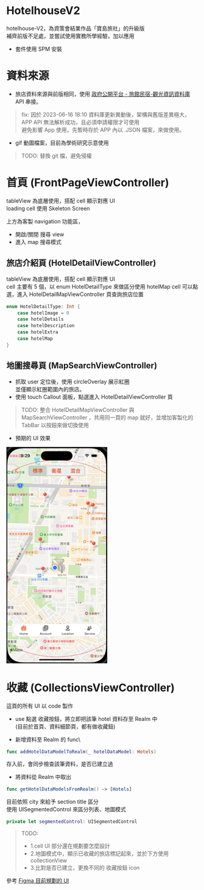 # HotelhouseV2
hotelhouse-V2，為資策會結業作品「寶島旅社」的升級版\
補齊前版不足處，並嘗試使用實務所學經驗，加以應用

- 套件使用 SPM 安裝

# 資料來源
- 旅店資料來源與前版相同，使用 [政府公開平台 - 旅館民宿-觀光資訊資料庫](https://data.gov.tw/dataset/7780) API 串接。
>fix: 因於 2023-06-16 18:10 資料庫更新異動後，架構與舊版差異極大，APP API 無法解析成功，且必須申請權限才可使用\
>避免影響 App 使用，先暫時存於 APP 內以 .JSON 檔案，來做使用。
- gif 動圖檔案，目前為學術研究示意使用
>TODO: 替換 git 檔，避免侵權

# 首頁 (FrontPageViewController)
tableView 為底層使用，搭配 cell 顯示對應 UI\
loading cell 使用 Skeleton Screen

上方為客製 navigation 功能區，
- 開啟/關閉 搜尋 view
- 進入 map 搜尋模式

## 旅店介紹頁 (HotelDetailViewController)
tableView 為底層使用，搭配 cell 顯示對應 UI\
cell 主要有 5 個，以 enum HotelDetailType 來做區分使用
hotelMap cell 可以點選，進入 HotelDetailMapViewController 頁查詢旅店位置
```swift
enum HotelDetailType: Int {
    case hotelImage = 0
    case hotelDetails
    case hotelDescription
    case hotelExtra
    case hotelMap
}
```
## 地圖搜尋頁 (MapSearchViewController)
- 抓取 user 定位後，使用 circleOverlay 展示紅圈\
並僅顯示紅圈範圍內的旅店。
- 使用 touch Callout 面板，點選進入 HotelDetailViewController 頁

>TODO: 整合 HotelDetailMapViewController 與 MapSearchViewController ，共用同一頁的 map 就好，並增加客製化的 TabBar 以按鈕來做切換使用

- 預期的 UI 效果

![image](Documents/MapSearchVC預期效果.png)

# 收藏 (CollectionsViewController)
這頁的所有 UI 以 code 製作

- use 點選 收藏按鈕，將立即把該筆 hotel 資料存至 Realm 中\
(目前於首頁、資料細節頁，都有做收藏鈕)

- 新增資料至 Realm 的 func\
```swift
func addHotelDataModelToRealm(_ hotelDataModel: Hotels)
```
存入前，會同步檢查該筆資料，是否已建立過

- 將資料從 Realm 中取出
```swift
func getHotelDataModelsFromRealm() -> [Hotels] 
```
目前依照 city 來給予 section title 區分\
使用 UISegmentedControl 來區分列表、地圖模式
```swift
private let segmentedControl: UISegmentedControl
```

>TODO: 
>- 1.cell UI 部分還在規劃要怎麼設計
>- 2.地圖模式中，顯示已收藏的旅店標記起來，並於下方使用 collectionView
>- 3.比對是否已建立，更換不同的 收藏按鈕 icon

參考 [Figma 目前規劃的 UI](https://www.figma.com/file/MzcYqkwJp73iKYaGdMg0OH/Untitled?type=design&node-id=0-1&mode=design&t=9t8MSUnldDL7BGXL-0)